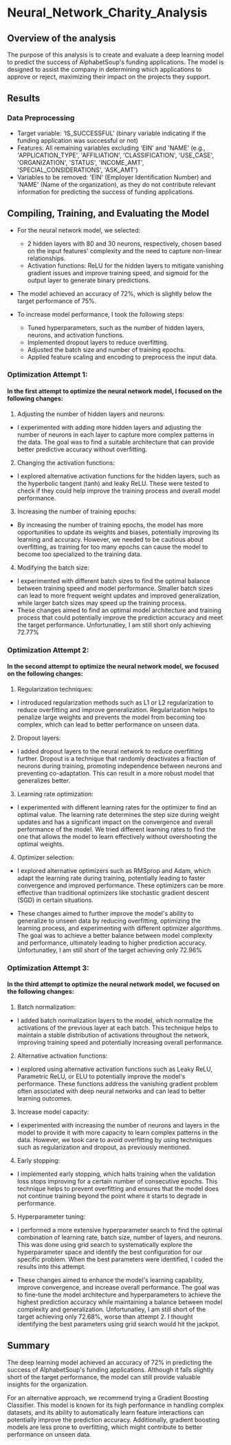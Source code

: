 # Neural_Network_Charity_Analysis

## Overview of the analysis

The purpose of this analysis is to create and evaluate a deep learning model to predict the success of AlphabetSoup's funding applications. The model is designed to assist the company in determining which applications to approve or reject, maximizing their impact on the projects they support.

## Results

### Data Preprocessing

- Target variable: 'IS_SUCCESSFUL' (binary variable indicating if the funding application was successful or not)
- Features: All remaining variables excluding 'EIN' and 'NAME' (e.g., 'APPLICATION_TYPE', 'AFFILIATION', 'CLASSIFICATION', 'USE_CASE', 'ORGANIZATION', 'STATUS', 'INCOME_AMT', 'SPECIAL_CONSIDERATIONS', 'ASK_AMT')
- Variables to be removed: 'EIN' (Employer Identification Number) and 'NAME' (Name of the organization), as they do not contribute relevant information for predicting the success of funding applications.

## Compiling, Training, and Evaluating the Model

- For the neural network model, we selected:
  - 2 hidden layers with 80 and 30 neurons, respectively, chosen based on the input features' complexity and the need to capture non-linear relationships.
  - Activation functions: ReLU for the hidden layers to mitigate vanishing gradient issues and improve training speed, and sigmoid for the output layer to generate binary predictions.
- The model achieved an accuracy of 72%, which is slightly below the target performance of 75%.

- To increase model performance, I took the following steps:

  - Tuned hyperparameters, such as the number of hidden layers, neurons, and activation functions.
  - Implemented dropout layers to reduce overfitting.
  - Adjusted the batch size and number of training epochs.
  - Applied feature scaling and encoding to preprocess the input data.

### Optimization Attempt 1:

#### In the first attempt to optimize the neural network model, I focused on the following changes:

1. Adjusting the number of hidden layers and neurons:

  - I experimented with adding more hidden layers and adjusting the number of neurons in each layer to capture more complex patterns in the data. The goal was to find a suitable architecture that can provide better predictive accuracy without overfitting.
2. Changing the activation functions:
  - I explored alternative activation functions for the hidden layers, such as the hyperbolic tangent (tanh) and leaky ReLU. These were tested to check if they could help improve the training process and overall model performance.
3. Increasing the number of training epochs:
  - By increasing the number of training epochs, the model has more opportunities to update its weights and biases, potentially improving its learning and accuracy. However, we needed to be cautious about overfitting, as training for too many epochs can cause the model to become too specialized to the training data.
4. Modifying the batch size:
  - I experimented with different batch sizes to find the optimal balance between training speed and model performance. Smaller batch sizes can lead to more frequent weight updates and improved generalization, while larger batch sizes may speed up the training process.
  - These changes aimed to find an optimal model architecture and training process that could potentially improve the prediction accuracy and meet the target performance.  Unfortunatley, I am still short only achieving 72.77%

### Optimization Attempt 2:

#### In the second attempt to optimize the neural network model, we focused on the following changes:

1. Regularization techniques:
  - I introduced regularization methods such as L1 or L2 regularization to reduce overfitting and improve generalization. Regularization helps to penalize large weights and prevents the model from becoming too complex, which can lead to better performance on unseen data.
2. Dropout layers:
  - I added dropout layers to the neural network to reduce overfitting further. Dropout is a technique that randomly deactivates a fraction of neurons during training, promoting independence between neurons and preventing co-adaptation. This can result in a more robust model that generalizes better.
3. Learning rate optimization:
  - I experimented with different learning rates for the optimizer to find an optimal value. The learning rate determines the step size during weight updates and has a significant impact on the convergence and overall performance of the model. We tried different learning rates to find the one that allows the model to learn effectively without overshooting the optimal weights.
4. Optimizer selection:
  - I explored alternative optimizers such as RMSprop and Adam, which adapt the learning rate during training, potentially leading to faster convergence and improved performance. These optimizers can be more effective than traditional optimizers like stochastic gradient descent (SGD) in certain situations.

- These changes aimed to further improve the model's ability to generalize to unseen data by reducing overfitting, optimizing the learning process, and experimenting with different optimizer algorithms. The goal was to achieve a better balance between model complexity and performance, ultimately leading to higher prediction accuracy.  Unfortunatley, I am still short of the target achieving only 72.96%

### Optimization Attempt 3:

#### In the third attempt to optimize the neural network model, we focused on the following changes:

1. Batch normalization:
  - I added batch normalization layers to the model, which normalize the activations of the previous layer at each batch. This technique helps to maintain a stable distribution of activations throughout the network, improving training speed and potentially increasing overall performance.
2. Alternative activation functions:
  - I explored using alternative activation functions such as Leaky ReLU, Parametric ReLU, or ELU to potentially improve the model's performance. These functions address the vanishing gradient problem often associated with deep neural networks and can lead to better learning outcomes.
3. Increase model capacity:
  - I experimented with increasing the number of neurons and layers in the model to provide it with more capacity to learn complex patterns in the data. However, we took care to avoid overfitting by using techniques such as regularization and dropout, as previously mentioned.
4. Early stopping:
  - I implemented early stopping, which halts training when the validation loss stops improving for a certain number of consecutive epochs. This technique helps to prevent overfitting and ensures that the model does not continue training beyond the point where it starts to degrade in performance.
5. Hyperparameter tuning:
  - I performed a more extensive hyperparameter search to find the optimal combination of learning rate, batch size, number of layers, and neurons. This was done using grid search to systematically explore the hyperparameter space and identify the best configuration for our specific problem.  When the best parameters were identified, I coded the results into this attempt.


- These changes aimed to enhance the model's learning capability, improve convergence, and increase overall performance. The goal was to fine-tune the model architecture and hyperparameters to achieve the highest prediction accuracy while maintaining a balance between model complexity and generalization. Unfortunatley, I am still short of the target achieving only 72.68%, worse than attempt 2.  I thought identifying the best parameters using grid search would hit the jackpot. 



  
## Summary

The deep learning model achieved an accuracy of 72% in predicting the success of AlphabetSoup's funding applications. Although it falls slightly short of the target performance, the model can still provide valuable insights for the organization.

For an alternative approach, we recommend trying a Gradient Boosting Classifier. This model is known for its high performance in handling complex datasets, and its ability to automatically learn feature interactions can potentially improve the prediction accuracy. Additionally, gradient boosting models are less prone to overfitting, which might contribute to better performance on unseen data.
